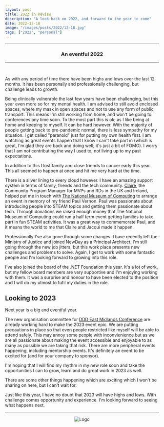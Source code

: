 ```yaml
---
layout: post
title: 2022 in Review
description: "A look back on 2022, and forward to the year to come"
date: 2022-12-18
image: "/images/posts/2022/12-18.jpg"
tags: ["2022", "personal"]
---
```


---

<center>
<h3> An eventful 2022 </h3>
</center>

---

<br/>

As with any period of time there have been highs and lows over the last 12 months. It has been personally and professionally challenging, but challenge leads to growth.

Being clinically vulnerable the last few years have been challenging, but this year even more so for my mental health. I am advised to still avoid enclosed spaces, where my mask in open spaces and not to use any form of public transport. This means I'm still working from home, and won't be going to conferences any time soon. To the most part this is ok; as I like being at home and keeping to myself. It can be hard however. With the majority of people getting back to pre-pandemic normal, there is less sympathy for my situation. I get called "paranoid" just for putting my own health first. I am watching as great events happen that I know I can't take part in (which is great, I'm glad they are back and doing well; it's just a bit of FOMO). I worry that I am not contributing the way I used to; not living up to my past expectations.

In addition to this I lost family and close friends to cancer early this year. This all seemed to happen at once and hit me very hard at the time.

There is a silver lining to every cloud however. I have an amazing support system in terms of family, friends and the tech community. <a href="https://www.linkedin.com/in/claire-smyth-452471/?originalSubdomain=uk" target="_blank">Claire</a>, the Community Program Manager for MVPs and RDs in the UK and Ireland, helped put me in touch with <a href="https://www.tnmoc.org/" target="_blank">The National Museum of Computing</a> to arrange an event in memory of my friend Paul Vernon. Paul was passionate about introducing people into STEAM topics and getting them passionate about tech. Through donations we raised enough money that The National Museum of Computing could run a half term event getting families to take part in fun STEAM activities. It was a great way to commemorate Paul, and it means the world to me that Claire and Jacqui made it happen.

Professionally I've also gone through some changes. I have recently left the Ministry of Justice and joined NewDay as a Principal Architect. I'm still going through the new job jitters, but this work place presents new challenges and problems to solve. Again, I get to work with some fantastic people and I'm looking forward to growing into this role.

I've also joined the board of the .NET Foundation this year. It's a lot of work, but my fellow board members are very supportive and I'm enjoying working with them. It was a surprise and honour to have been elected to the position and I will do my utmost to fufil my duties in the role.

## Looking to 2023

Next year is a big and eventful year.

The new organisation committee for <a href="http://dddeastmidlands.com/" target="_blank">DDD East Midlands Conference</a> are already working hard to make the 2023 event epic. We are putting precautions in place so that even people restricted like myself will be able to attend safely. This may annoy some people with inconvienience but as we are all passionate about making the event accessible and enjoyable to as many as possible we are taking that risk. There are more peripheral events happening, including mentorship events. It's definitely an event to be excited for (and for your company to sponsor).

I'm hoping that I will find my rhythm in my new role soon and take the opportunities I can to grow, learn and do great work in 2023 as well.

There are some other things happening which are exciting which I won't be sharing on here, but I can't wait for.

Just like this year, I have no doubt that 2023 will have highs and lows. With challenge comes opportunity and experience. I'm looking forward to seeing what happens next.

---

<div style="text-align:center" markdown="1">
<img src="{{site.baseurl}}/images/logo.png" alt="Logo">
</div>
